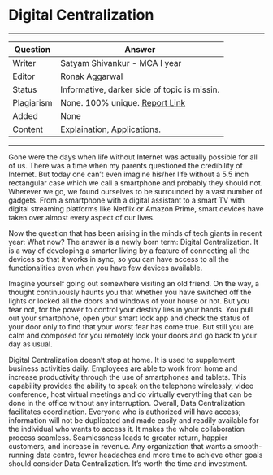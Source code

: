 # Digital Centralization

---

| Question   | Answer                                                                              |
| ---------- | ----------------------------------------------------------------------------------- |
| Writer     | Satyam Shivankur - MCA I year                                                       |
| Editor     | Ronak Aggarwal                                                                      |
| Status     | Informative, darker side of topic is missin.                                        |
| Plagiarism | None. 100% unique. [Report Link](./plag-reports/plag-digital-centralization-v1.pdf) |
| Added      | None                                                                                |
| Content    | Explaination, Applications.                                                         |

---

Gone were the days when life without Internet was actually possible for all of us. There was a time when my parents questioned the credibility of Internet. But today one can’t even imagine his/her life without a 5.5 inch rectangular case which we call a smartphone and probably they should not. Wherever we go, we found ourselves to be surrounded by a vast number of gadgets. From a smartphone with a digital assistant to a smart TV with digital streaming platforms like Netflix or Amazon Prime, smart devices have taken over almost every aspect of our lives.

Now the question that has been arising in the minds of tech giants in recent year: What now? The answer is a newly born term: Digital Centralization. It is a way of developing a smarter living by a feature of connecting all the devices so that it works in sync, so you can have access to all the functionalities even when you have few devices available.

Imagine yourself going out somewhere visiting an old friend. On the way, a thought continuously haunts you that whether you have switched off the lights or locked all the doors and windows of your house or not. But you fear not, for the power to control your destiny lies in your hands. You pull out your smartphone, open your smart lock app and check the status of your door only to find that your worst fear has come true. But still you are calm and composed for you remotely lock your doors and go back to your day as usual.

Digital Centralization doesn’t stop at home. It is used to supplement business activities daily. Employees are able to work from home and increase productivity through the use of smartphones and tablets. This capability provides the ability to speak on the telephone wirelessly, video conference, host virtual meetings and do virtually everything that can be done in the office without any interruption.
Overall, Data Centralization facilitates coordination. Everyone who is authorized will have access; information will not be duplicated and made easily and readily available for the individual who wants to access it. It makes the whole collaboration process seamless. Seamlessness leads to greater return, happier customers, and increase in revenue. Any organization that wants a smooth-running data centre, fewer headaches and more time to achieve other goals should consider Data Centralization. It’s worth the time and investment.
